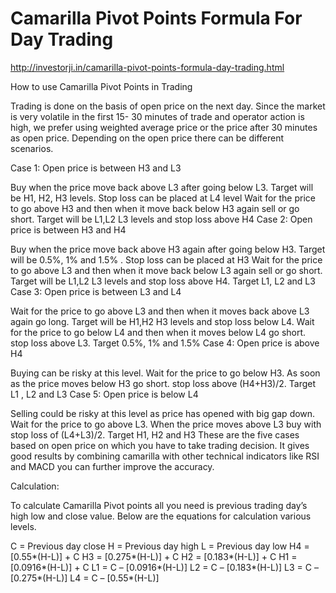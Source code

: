 # Camarilla Pivot Points Formula For Day Trading
http://investorji.in/camarilla-pivot-points-formula-day-trading.html

How to use Camarilla Pivot Points in Trading

Trading is done on the basis of open price on the next day. Since the market is very volatile in the first 15- 30 minutes of trade and operator action is high, we prefer using weighted average price or the price after 30 minutes as open price.  Depending on the open price there can be different scenarios.

Case 1: Open price is between H3 and L3

Buy when the price move back above L3 after going below L3. Target will be H1, H2, H3 levels. Stop loss can be placed at L4 level
Wait for the price to go above H3 and then when it move back below H3 again sell or go short. Target will be L1,L2 L3 levels and stop loss above H4
Case 2: Open price is between H3 and H4

Buy when the price move back above H3 again after going below H3. Target will be 0.5%, 1% and 1.5% . Stop loss can be placed at H3
Wait for the price to go above L3 and then when it move back below L3 again sell or go short. Target will be L1,L2 L3 levels and stop loss above H4. Target L1, L2 and L3
Case 3: Open price is between L3 and L4

Wait for the price to go above L3 and then when it moves back above L3 again go long. Target will be H1,H2 H3 levels and stop loss  below L4.
Wait for the price to go below L4 and then when it moves below L4 go short. stop loss above L3. Target 0.5%, 1% and 1.5%
Case 4: Open price is above H4

Buying can be risky at this level. Wait for the price to go below H3. As soon as the price moves below H3 go short. stop loss above (H4+H3)/2. Target L1 , L2 and L3
Case 5: Open price is below L4

Selling could be risky at this level as price has opened with big gap down. Wait for the price to go above L3. When the price moves above L3 buy with stop loss of (L4+L3)/2. Target H1, H2 and H3
These are the five cases based on open price on which you have to take trading decision. It gives good results by combining camarilla with other technical indicators like RSI and MACD you can further improve the accuracy. 

Calculation:

To calculate Camarilla Pivot points all you need is previous trading day’s high low and close value.  Below are the equations for calculation various levels.

C = Previous day close
H = Previous day high
L = Previous day low
H4 = [0.55*(H-L)] + C
H3 = [0.275*(H-L)] + C
H2 = [0.183*(H-L)] + C
H1 = [0.0916*(H-L)] + C
L1 = C – [0.0916*(H-L)]
L2 = C – [0.183*(H-L)]
L3 = C – [0.275*(H-L)]
L4 = C – [0.55*(H-L)]